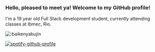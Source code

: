 ### Hello, pleased to meet ya! Welcome to my GitHub profile!

I'm a 19 year old Full Stack development student, currently attending classes at Ibmec, Rio.

![:baikenyabujin](https://count.getloli.com/get/@:baikenyabujin?theme=asoul)

[![spotify-github-profile](https://spotify-github-profile.vercel.app/api/view?uid=22ah5rfq5an7igxpgxdb3h3ra&cover_image=true&theme=natemoo-re&show_offline=false&background_color=121212&interchange=false&bar_color=53b14f&bar_color_cover=false)](https://spotify-github-profile.vercel.app/api/view?uid=22ah5rfq5an7igxpgxdb3h3ra&redirect=true)
